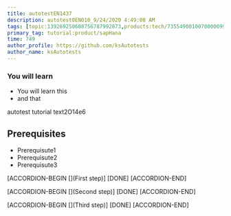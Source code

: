 ```yaml
---
title: autotestEN1437
description: autotest0EN010_9/24/2020 4:49:08 AM
tags: [topic:139269250608756787992873,products:tech/73554900100700000996,tutorial:experience/advanced]
primary_tag: tutorial:product/sapHana
time: 749
author_profile: https://github.com/ksAutotests
author_name: ksAutotests
---
```

### You will learn
- You will learn this
- and that

autotest tutorial text2O14e6

## Prerequisites
- Prerequisute1
- Prerequisute2
- Prerequisute3

[ACCORDION-BEGIN [](First step)]
[DONE]
[ACCORDION-END]

[ACCORDION-BEGIN [](Second step)]
[DONE]
[ACCORDION-END]

[ACCORDION-BEGIN [](Third step)]
[DONE]
[ACCORDION-END]

